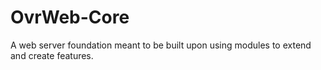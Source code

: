# OvrWeb-Core
A web server foundation meant to be built upon using modules to extend and create features.
